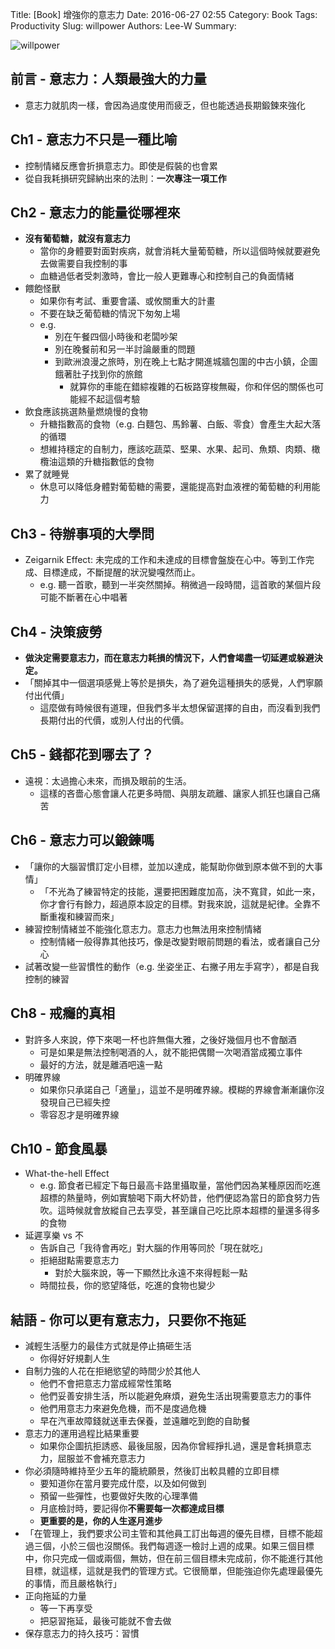 Title: [Book] 增強你的意志力
Date: 2016-06-27 02:55
Category: Book
Tags: Productivity
Slug: willpower
Authors: Lee-W
Summary: 


![willpower](http://pic.eslite.com/Upload/Product/201307/m/635093011219915000.jpg)

<!--more-->

## 前言 - 意志力：人類最強大的力量
- 意志力就肌肉一樣，會因為過度使用而疲乏，但也能透過長期鍛鍊來強化

## Ch1 - 意志力不只是一種比喻
- 控制情緒反應會折損意志力。即使是假裝的也會累
- 從自我耗損研究歸納出來的法則：**一次專注一項工作**

## Ch2 - 意志力的能量從哪裡來
- **沒有葡萄糖，就沒有意志力**
	- 當你的身體要對面對疾病，就會消耗大量葡萄糖，所以這個時候就要避免去做需要自我控制的事
	- 血糖過低者受刺激時，會比一般人更難專心和控制自己的負面情緒
- 餵飽怪獸
	- 如果你有考試、重要會議、或攸關重大的計畫
	- 不要在缺乏葡萄糖的情況下匆匆上場
	- e.g.
		- 別在午餐四個小時後和老闆吵架
		- 別在晚餐前和另一半討論嚴重的問題
		- 到歐洲浪漫之旅時，別在晚上七點才開進城牆包圍的中古小鎮，企圖餓著肚子找到你的旅館
			- 就算你的車能在錯綜複雜的石板路穿梭無礙，你和伴侶的關係也可能經不起這個考驗
- 飲食應該挑選熱量燃燒慢的食物
	- 升糖指數高的食物（e.g. 白麵包、馬鈴薯、白飯、零食）會產生大起大落的循環
	- 想維持穩定的自制力，應該吃蔬菜、堅果、水果、起司、魚類、肉類、橄欖油這類的升糖指數低的食物  
- 累了就睡覺
	- 休息可以降低身體對葡萄糖的需要，還能提高對血液裡的葡萄糖的利用能力

## Ch3 - 待辦事項的大學問 
- Zeigarnik Effect: 未完成的工作和未達成的目標會盤旋在心中。等到工作完成、目標達成，不斷提醒的狀況變嘎然而止。
	- 	e.g. 聽一首歌，聽到一半突然關掉。稍微過一段時間，這首歌的某個片段可能不斷著在心中唱著

## Ch4 - 決策疲勞
- **做決定需要意志力，而在意志力耗損的情況下，人們會竭盡一切延遲或躲避決定。**
- 「關掉其中一個選項感覺上等於是損失，為了避免這種損失的感覺，人們寧願付出代價」
	- 這麼做有時候很有道理，但我們多半太想保留選擇的自由，而沒看到我們長期付出的代價，或別人付出的代價。

## Ch5 - 錢都花到哪去了？
- 遠視：太過擔心未來，而損及眼前的生活。	
	- 這樣的吝嗇心態會讓人花更多時間、與朋友疏離、讓家人抓狂也讓自己痛苦

## Ch6 - 意志力可以鍛鍊嗎
- 「讓你的大腦習慣訂定小目標，並加以達成，能幫助你做到原本做不到的大事情」
	- 「不光為了練習特定的技能，還要把困難度加高，決不寬貸，如此一來，你才會行有餘力，超過原本設定的目標。對我來說，這就是紀律。全靠不斷重複和練習而來」 
- 練習控制情緒並不能強化意志力。意志力也無法用來控制情緒
	- 控制情緒一般得靠其他技巧，像是改變對眼前問題的看法，或者讓自己分心
- 試著改變一些習慣性的動作（e.g. 坐姿坐正、右撇子用左手寫字），都是自我控制的練習

## Ch8 - 戒癮的真相
- 對許多人來說，停下來喝一杯也許無傷大雅，之後好幾個月也不會酗酒
	- 可是如果是無法控制喝酒的人，就不能把偶爾一次喝酒當成獨立事件
	- 最好的方法，就是離酒吧遠一點
- 明確界線
	- 如果你只承諾自己「適量」，這並不是明確界線。模糊的界線會漸漸讓你沒發現自己已經失控
	- 零容忍才是明確界線

## Ch10 - 節食風暴
- What-the-hell Effect
	- e.g. 節食者已經定下每日最高卡路里攝取量，當他們因為某種原因而吃進超標的熱量時，例如實驗喝下兩大杯奶昔，他們便認為當日的節食努力告吹。這時候就會放縱自己去享受，甚至讓自己吃比原本超標的量還多得多的食物 
- 延遲享樂 vs 不
	- 告訴自己「我待會再吃」對大腦的作用等同於「現在就吃」
	- 拒絕甜點需要意志力
		-  對於大腦來說，等一下顯然比永遠不來得輕鬆一點
	- 時間拉長，你的慾望降低，吃進的食物也變少

## 結語 - 你可以更有意志力，只要你不拖延
- 減輕生活壓力的最佳方式就是停止搞砸生活
	- 你得好好規劃人生
- 自制力強的人花在拒絕慾望的時間少於其他人
	- 他們不會把意志力當成經常性策略
	- 他們妥善安排生活，所以能避免麻煩，避免生活出現需要意志力的事件
	- 他們用意志力來避免危機，而不是度過危機
	- 早在汽車故障錢就送車去保養，並遠離吃到飽的自助餐
- 意志力的運用過程比結果重要
	- 如果你企圖抗拒誘惑、最後屈服，因為你曾經掙扎過，還是會耗損意志力，屈服並不會補充意志力
- 你必須隨時維持至少五年的籠統願景，然後訂出較具體的立即目標
	- 要知道你在當月要完成什麼，以及如何做到
	- 預留一些彈性，也要做好失敗的心理準備
	- 月底檢討時，要記得你**不需要每一次都達成目標**
	- **更重要的是，你的人生逐月進步**
- 「在管理上，我們要求公司主管和其他員工訂出每週的優先目標，目標不能超過三個，小於三個也沒關係。我們每週逐一檢討上週的成果。如果三個目標中，你只完成一個或兩個，無妨，但在前三個目標未完成前，你不能進行其他目標，就這樣，這就是我們的管理方式。它很簡單，但能強迫你先處理最優先的事情，而且嚴格執行」 
- 正向拖延的力量
	- 等一下再享受
	- 把惡習拖延，最後可能就不會去做
- 保存意志力的持久技巧：習慣